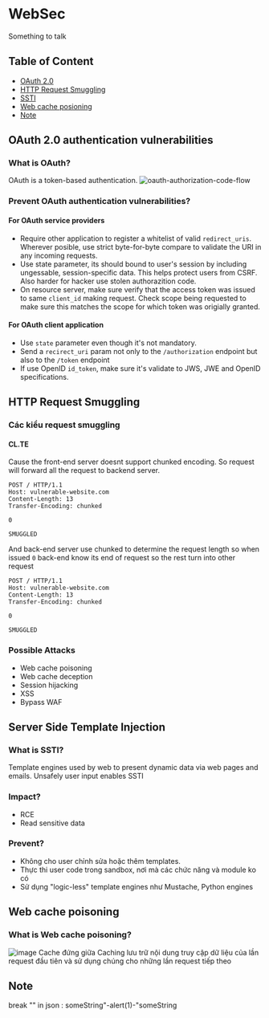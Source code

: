 # WebSec
Something to talk
## Table of Content
* [OAuth 2.0](#OAuth-2.0)
* [HTTP Request Smuggling](#HTTP-Request-Smuggling)
* [SSTI](#SSTI)
* [Web cache posioning](#Web-Cache-Poisoning)
* [Note](#Note)
## OAuth 2.0 authentication vulnerabilities
### What is OAuth?
OAuth is a token-based authentication.
![oauth-authorization-code-flow](https://user-images.githubusercontent.com/85674719/184623917-ba76c0e3-7730-43ee-9c4b-57236df5a25b.jpg)

### Prevent OAuth authentication vulnerabilities?
#### For OAuth service providers
* Require other application to register a whitelist of valid `redirect_uris`. Wherever posible, use strict byte-for-byte compare to validate the URI in any incoming requests.
* Use state parameter, its should bound to user's session by including ungessable, session-specific data. This helps protect users from CSRF. Also harder for hacker use stolen authorazition code.
* On resource server, make sure verify that the access token was issued to same `client_id` making request. Check scope being requested to make sure this matches the scope for which token was origially granted.
#### For OAuth client application
* Use `state` parameter even though it's not mandatory.
* Send a `recirect_uri` param not only to the `/authorization` endpoint but also to the `/token` endpoint
* If use OpenID `id_token`, make sure it's validate to JWS, JWE and OpenID specifications.
## HTTP Request Smuggling
### Các kiểu request smuggling
#### CL.TE
Cause the front-end server doesnt support chunked encoding. So request will forward all the request to backend server.
```
POST / HTTP/1.1
Host: vulnerable-website.com
Content-Length: 13
Transfer-Encoding: chunked

0

SMUGGLED
```
And back-end server use chunked to determine the request length so when issued `0` back-end know its end of request so the rest turn into other request 
```
POST / HTTP/1.1
Host: vulnerable-website.com
Content-Length: 13
Transfer-Encoding: chunked

0

```
```
SMUGGLED
```
### Possible Attacks
* Web cache poisoning
* Web cache deception
* Session hijacking
* XSS
* Bypass WAF
## Server Side Template Injection
### What is SSTI?
Template engines used by web to present dynamic data via web pages and emails. Unsafely user input enables SSTI
### Impact?
* RCE
* Read sensitive data
### Prevent?
* Không cho user chỉnh sửa hoặc thêm templates.
* Thực thi user code trong sandbox, nơi mà các chức năng và module ko có
* Sử dụng "logic-less" template engines như Mustache, Python engines


## Web cache poisoning
### What is Web cache poisoning?
![image](https://user-images.githubusercontent.com/85674719/187121110-da5e719a-9da8-48ec-a25c-143072f0e7c3.png)
Cache đứng giữa 
Caching lưu trữ nội dung truy cập dữ liệu của lần request đầu tiên và sử dụng chúng cho những lần request tiếp theo
## Note
 break "" in json : someString"-alert(1)-"someString
